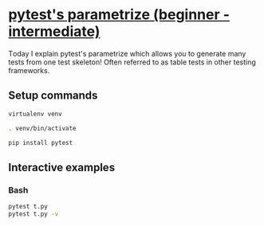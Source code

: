# [pytest's parametrize (beginner - intermediate)](https://youtu.be/aQH7hyJn-No)

Тoday I explain pytest's parametrize which allows you to generate many tests from one test skeleton!  Often referred to as table tests in other testing frameworks.

## Setup commands

```bash
virtualenv venv

. venv/bin/activate

pip install pytest
```

## Interactive examples

### Bash

```bash
pytest t.py
pytest t.py -v
```
